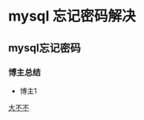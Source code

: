 # mysql 忘记密码解决



## mysql忘记密码 


### 博主总结

* 博主1

[大不不](https://www.cnblogs.com/wuotto/p/9682400.html)
